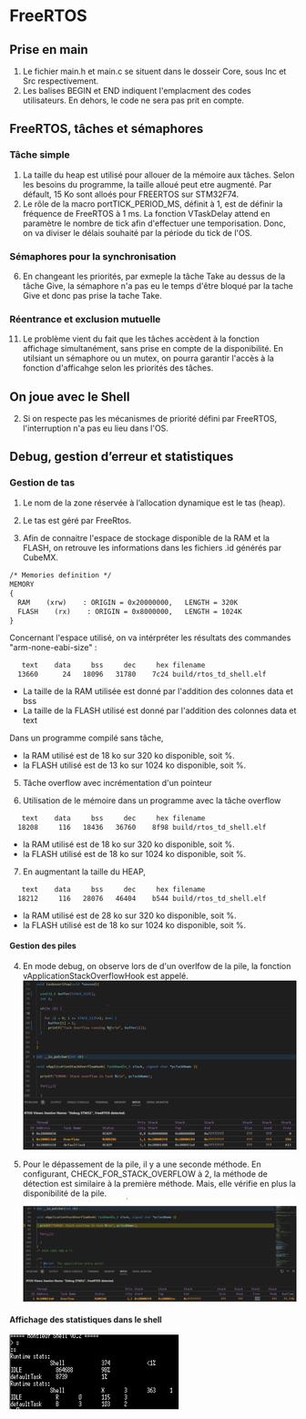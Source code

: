 # FreeRTOS

## Prise en main

1. Le fichier main.h et main.c se situent dans le dosseir Core, sous Inc et Src respectivement.
2. Les balises BEGIN et END indiquent l'emplacment des codes utilisateurs. En dehors, le code ne sera pas prit en compte.

## FreeRTOS, tâches et sémaphores

### Tâche simple

1. La taille du heap est utilisé pour allouer de la mémoire aux tâches. Selon les besoins du programme, la taille alloué peut etre augmenté. Par défault, 15 Ko sont alloés pour FREERTOS sur STM32F74.
2. Le rôle de la macro portTICK_PERIOD_MS, définit à 1, est de définir la fréquence de FreeRTOS à 1 ms.
   La fonction VTaskDelay attend en paramètre le nombre de tick afin d'effectuer une temporisation.
   Donc, on va diviser le délais souhaité par la période du tick de l'OS.

### Sémaphores pour la synchronisation

6. En changeant les priorités, par exmeple la tâche Take au dessus de la tâche Give, la sémaphore n'a pas eu le temps d'être bloqué par la tache Give et donc pas prise la tache Take.

### Réentrance et exclusion mutuelle

11. Le problème vient du fait que les tâches accèdent à la fonction affichage simultanément, sans prise en compte de la disponibilité. En utilsiant un sémaphore ou un mutex, on pourra garantir l'accès à la fonction d'afficahge selon les priorités des tâches.

## On joue avec le Shell

2. Si on respecte pas les mécanismes de priorité défini par FreeRTOS, l'interruption n'a pas eu lieu dans l'OS.

## Debug, gestion d’erreur et statistiques

### Gestion de tas

1. Le nom de la zone réservée à l’allocation dynamique est le tas (heap).

2. Le tas est géré par FreeRtos.

4. Afin de connaitre l'espace de stockage disponible de la RAM et la FLASH, on retrouve les informations dans les fichiers .id générés par CubeMX.

~~~
/* Memories definition */
MEMORY
{
  RAM    (xrw)    : ORIGIN = 0x20000000,   LENGTH = 320K
  FLASH    (rx)    : ORIGIN = 0x8000000,   LENGTH = 1024K
}
~~~

Concernant l'espace utilisé, on va intérpréter les résultats des commandes "arm-none-eabi-size" : 
~~~
   text    data     bss     dec     hex filename
  13660      24   18096   31780    7c24 build/rtos_td_shell.elf
~~~
- La taille de la RAM utilisée est donné par l'addition des colonnes data et bss
- La taille de la FLASH utilisé est donné par l'addition des colonnes data et text

Dans un programme compilé sans tâche, 
- la RAM utilisé est de 18 ko sur 320 ko disponible, soit  %.
- la FLASH utilisé est de 13 ko sur 1024 ko disponible, soit  %.


5. Tâche overflow avec incrémentation d'un pointeur

6. Utilisation de le mémoire dans un programme avec la tâche overflow
~~~
   text    data     bss     dec     hex filename
  18208     116   18436   36760    8f98 build/rtos_td_shell.elf
~~~
- la RAM utilisé est de 18 ko sur 320 ko disponible, soit  %.
- la FLASH utilisé est de 18 ko sur 1024 ko disponible, soit %.

7. En augmentant la taille du HEAP,
~~~
   text    data     bss     dec     hex filename
  18212     116   28076   46404    b544 build/rtos_td_shell.elf
~~~

  - la RAM utilisé est de 28 ko sur 320 ko disponible, soit  %.
- la FLASH utilisé est de 18 ko sur 1024 ko disponible, soit  %.


#### Gestion des piles 

4. En mode debug, on observe lors de d'un overlfow de la pile, la fonction vApplicationStackOverflowHook est appelé.
![Hook](src/Hook_overflow_1.png)

5. Pour le dépassement de la pile, il y a une seconde méthode.
En configurant, CHECK_FOR_STACK_OVERFLOW à 2, la méthode de détection est similaire à la première méthode. Mais, elle vérifie en plus la disponibilité de la pile.
![Hook](src/Hook_overflow_2.png)

#### Affichage des statistiques dans le shell  

![Hook](src/Shell_stats.png)






